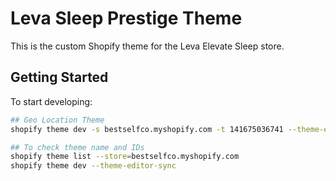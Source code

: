 # Leva Sleep Prestige Theme
This is the custom Shopify theme for the Leva Elevate Sleep store.

## Getting Started

To start developing:
```bash
## Geo Location Theme
shopify theme dev -s bestselfco.myshopify.com -t 141675036741 --theme-editor-sync

## To check theme name and IDs
shopify theme list --store=bestselfco.myshopify.com
shopify theme dev --theme-editor-sync